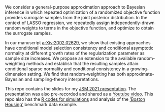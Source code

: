 We consider a general-purpose approximation approach to Bayesian inference in which repeated optimization of a randomized objective function provides surrogate samples from the joint posterior distribution. In the context of LASSO regression, we repeatedly assign independently-drawn random weights to terms in the objective function, and optimize to obtain the surrogate samples. 

In our manuscript [arXiv:2002.02629](https://arxiv.org/abs/2002.02629), we show that existing approaches  have conditional model selection consistency and conditional asymptotic normality at different growth rates of the regularization parameter as sample size increases. We  propose an extension to the available random-weighting methods and establish that the resulting samples attain conditional sparse normality and conditional consistency in a growing-dimension setting. We find that random-weighting has both approximate-Bayesian and sampling-theory interpretations.    

This repo contains the slides for my [JSM 2021 presentation](https://github.com/ngtunlee/random-weighting-Lasso/blob/master/speed_slides.pdf). The presentation was also pre-recorded and shared as a [Youtube video](https://www.youtube.com/watch?v=eOPBIVL5SNI). This repo also has the [R codes for simulations](https://github.com/wiscstatman/optimizetointegrate/blob/master/Tun/Simulation/Simulation.R) and analysis of the ['Boston Housing'](https://github.com/ngtunlee/random-weighting-Lasso/blob/master/03_boston.R) benchmark data example. 
